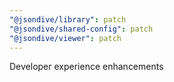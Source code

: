 ```yaml
---
"@jsondive/library": patch
"@jsondive/shared-config": patch
"@jsondive/viewer": patch
---
```


Developer experience enhancements
